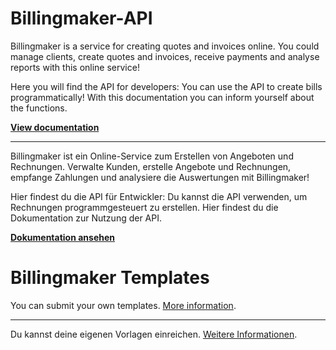 Billingmaker-API
================

Billingmaker is a service for creating quotes and invoices online.
You could manage clients, create quotes and invoices, receive payments and analyse reports with this online service!

Here you will find the API for developers:
You can use the API to create bills programmatically! With this documentation you can inform yourself about the functions.

**[View documentation](USAGE.md)**

***

Billingmaker ist ein Online-Service zum Erstellen von Angeboten und Rechnungen.
Verwalte Kunden, erstelle Angebote und Rechnungen, empfange Zahlungen und analysiere die Auswertungen mit Billingmaker!

Hier findest du die API für Entwickler:
Du kannst die API verwenden, um Rechnungen programmgesteuert zu erstellen. Hier findest du die Dokumentation zur Nutzung der API.

**[Dokumentation ansehen](USAGE.md)**

Billingmaker Templates
======================

You can submit your own templates. [More information](https://github.com/refda/Billingmaker-API/tree/master/templates).

***

Du kannst deine eigenen Vorlagen einreichen. [Weitere Informationen](https://github.com/refda/Billingmaker-API/tree/master/templates).
